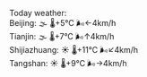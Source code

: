 Today weather:  
Beijing: 🌫  🌡️+5°C 🌬️←4km/h  
Tianjin: 🌫  🌡️+7°C 🌬️↑4km/h  
Shijiazhuang: ☀️   🌡️+11°C 🌬️↙4km/h  
Tangshan: ☀️   🌡️+9°C 🌬️→4km/h  
